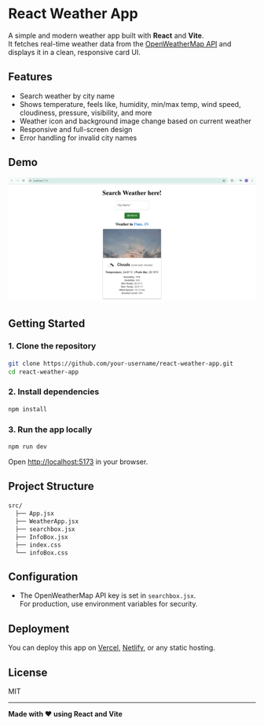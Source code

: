 # React Weather App

A simple and modern weather app built with **React** and **Vite**.  
It fetches real-time weather data from the [OpenWeatherMap API](https://openweathermap.org/api) and displays it in a clean, responsive card UI.

## Features

- Search weather by city name
- Shows temperature, feels like, humidity, min/max temp, wind speed, cloudiness, pressure, visibility, and more
- Weather icon and background image change based on current weather
- Responsive and full-screen design
- Error handling for invalid city names

## Demo

![Weather App Screenshot](https://github.com/sdmukhtar7709/React_weather_App/blob/main/Screenshot%202025-06-11%20191345.png)

## Getting Started

### 1. Clone the repository

```bash
git clone https://github.com/your-username/react-weather-app.git
cd react-weather-app
```

### 2. Install dependencies

```bash
npm install
```

### 3. Run the app locally

```bash
npm run dev
```

Open [http://localhost:5173](http://localhost:5173) in your browser.

## Project Structure

```
src/
  ├── App.jsx
  ├── WeatherApp.jsx
  ├── searchbox.jsx
  ├── InfoBox.jsx
  ├── index.css
  └── infoBox.css
```

## Configuration

- The OpenWeatherMap API key is set in `searchbox.jsx`.  
  For production, use environment variables for security.

## Deployment

You can deploy this app on [Vercel](https://vercel.com/), [Netlify](https://www.netlify.com/), or any static hosting.

## License

MIT

---

**Made with ❤️ using React and Vite**
